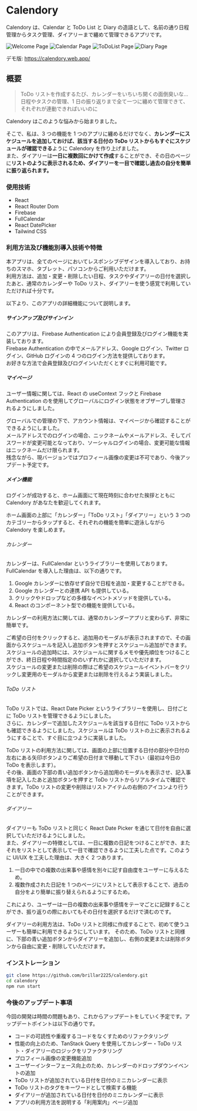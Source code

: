 # Calendory

Calendory は、Calendar と ToDo List と Diary の造語として、名前の通り日程管理からタスク管理、ダイアリーまで纏めて管理できるアプリです。

![Welcome Page](https://github.com/brillar2225/calendory/assets/91242076/fd8605c6-853d-428d-8c1f-d3e9f6523d3f)
![Calendar Page](https://github.com/brillar2225/calendory/assets/91242076/3209a5e9-1e6d-48c6-8042-0e1f01449cfb)
![ToDoList Page](https://github.com/brillar2225/calendory/assets/91242076/142d6528-dec4-4313-9991-2d8a85cecaa4)
![Diary Page](https://github.com/brillar2225/calendory/assets/91242076/64eaa5ec-5b04-45e0-9d3d-43ad54fffdc5)

デモ版: <https://calendory.web.app/>

## 概要

> ToDo リストを作成するたび、カレンダーをいちいち開くの面倒臭いな…  
> 日程やタスクの管理、1 日の振り返りまで全て一つに纏めて管理できて、それぞれが連動できればいいのに

Calendory はこのような悩みから始まりました。

そこで、私は、3 つの機能を 1 つのアプリに纏めるだけでなく、**カレンダーにスケジュールを追加しておけば、該当する日付の ToDo リストからもすぐにスケジュールが確認できる**ように Calendory を作り上げました。  
また、ダイアリーは**一日に複数回にかけて作成**することができ、その日のページに**リストのように表示されるため、ダイアリーを一目で確認し過去の自分を簡単に振り返られます。**

### 使用技術

- React
- React Router Dom
- Firebase
- FullCalendar
- React DatePicker
- Tailwind CSS

### 利用方法及び機能別導入技術や特徴

本アプリは、全てのページにおいてレスポンシブデザインを導入しており、お持ちのスマホ、タブレット、パソコンからご利用いただけます。  
利用方法は、追加・変更・削除したい日程、タスクやダイアリーの日付を選択したあと、通常のカレンダーや ToDo リスト、ダイアリーを使う感覚で利用していただければ十分です。

以下より、このアプリの詳細機能について説明します。

##### サインアップ及びサインイン

このアプリは、Firebase Authentication により会員登録及びログイン機能を実装しております。  
Firebase Authentication の中でメールアドレス、Google ログイン、Twitter ログイン、GitHub ログインの 4 つのログイン方法を提供しております。  
お好きな方法で会員登録及びログインいただくとすぐに利用可能です。

##### マイページ

ユーザー情報に関しては、React の useContext フックと Firebase Authentication のを使用してグローバルにログイン状態をオブザーブし管理されるようにしました。

グローバルでの管理の下で、アカウント情報は、マイページから確認することができるようにしました。  
メールアドレスでのログインの場合、ニックネームやメールアドレス、そしてパスワードが変更可能となっており、ソーシャルログインの場合、変更可能な情報はニックネームだけ限られます。  
残念ながら、現バージョンではプロフィール画像の変更は不可であり、今後アップデート予定です。

##### メイン機能

ログインが成功すると、ホーム画面にて現在時刻に合わせた挨拶とともに Calendory があなたを歓迎してくれます。

ホーム画面の上部に「カレンダー」「ToDo リスト」「ダイアリー」という 3 つのカテゴリーからタップすると、それぞれの機能を簡単に遊泳しながら Calendory を楽しめます。

###### カレンダー

カレンダーは、FullCalendar というライブラリーを使用しております。  
FullCalendar を導入した理由は、以下の通りです。

1. Google カレンダーに依存せず自分で日程を追加・変更することができる。
2. Google カレンダーとの連携 API も提供している。
3. クリックやドロップなどの多様なイベントメソッドを提供している。
4. React のコンポーネント型での機能を提供している。

カレンダーの利用方法に関しては、通常のカレンダーアプリと変わらず、非常に簡単です。

ご希望の日付をクリックすると、追加用のモーダルが表示されますので、その画面からスケジュールを記入し追加ボタンを押すとスケジュール追加ができます。スケジュールの追加時には、スケジュールに関するメモや優先順位をつけることができ、終日日程や時間指定ののいずれかに選択していただけます。  
スケジュールの変更または削除の際はご希望のスケジュールイベントバーをクリックし変更用のモーダルから変更または削除を行えるよう実装しました。

###### ToDo リスト

ToDo リストでは、React Date Picker というライブラリーを使用し、日付ごとに ToDo リストを管理できるようにしました。  
さらに、カレンダーで追加したスケジュールを該当する日付に ToDo リストからも確認できるようにしました。スケジュールは ToDo リストの上に表示されるようにすることで、すぐ目に立つように実装しました。

ToDo リストの利用方法に関しては、画面の上部に位置する日付の部分や日付の左右にある矢印ボタンよりご希望の日付まで移動して下さい（最初は今日の ToDo を表示します）。  
その後、画面の下部の青い追加ボタンから追加用のモーダルを表示させ、記入事項を記入したあと追加ボタンを押すと ToDo リストからリアルタイムで確認できます。ToDo リストの変更や削除はリストアイテムの右側のアイコンより行うことができます。

###### ダイアリー

ダイアリーも ToDo リストと同じく React Date Picker を通じて日付を自由に選択していただけるようにしました。  
また、ダイアリーの特徴としては、一日に複数の日記をつけることができ、またそれをリストとして表示して一目で確認できるように工夫した点です。このように UI/UX を工夫した理由は、大きく 2 つあります。

1. 一日の中での複数の出来事や感情を別々に記す自由度をユーザーに与えるため。
2. 複数作成された日記を 1 つのページにリストとして表示することで、過去の自分をより簡単に振り替えられるようにするため。

これにより、ユーザーは一日の複数の出来事や感情をテーマごとに記録することができ、振り返りの際においてもその日付を選択するだけで済むのです。

ダイアリーの利用方法は、ToDo リストと同様に作成することで、初めて使うユーザーも簡単に利用できるようにしています。
そのため、ToDo リストと同様に、下部の青い追加ボタンからダイアリーを追加し、右側の変更または削除ボタンから自由に変更・削除していただけます。

### インストレーション

```sh
git clone https://github.com/brillar2225/calendory.git
cd calendory
npm run start
```

### 今後のアップデート事項

今回の開発は時間の問題もあり、これからアップデートをしていく予定です。アップデートポイントは以下の通りです。

- コードの可読性や重複するコードをなくすためのリファクタリング
- 性能の向上のため、TanStack Query を使用してカレンダー・ToDo リスト・ダイアリーのロジックをリファクタリング
- プロフィール画像の変更機能追加
- ユーザーインターフェース向上のため、カレンダーのドロップダウンイベントの追加
- ToDo リストが追加されている日付を日付のミニカレンダーに表示
- ToDo リストのタグをキーワードとして検索する機能
- ダイアリーが追加されている日付を日付のミニカレンダーに表示
- アプリの利用方法を説明する「利用案内」ページ追加
